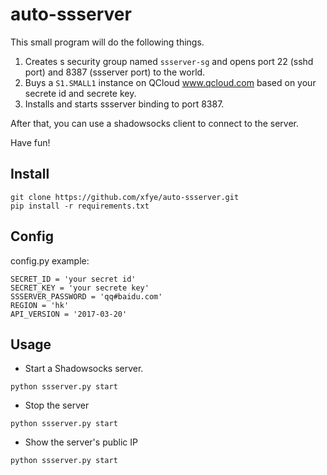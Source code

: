 # auto-ssserver

This small program will do the following things.

1. Creates s security group named `ssserver-sg` and opens port 22 (sshd port) and 8387 (ssserver port) to the world.
2. Buys a `S1.SMALL1` instance on QCloud www.qcloud.com based on your secrete id and secrete key.
3. Installs and starts ssserver binding to port 8387.

After that, you can use a shadowsocks client to connect to the server.

Have fun!

## Install

```
git clone https://github.com/xfye/auto-ssserver.git
pip install -r requirements.txt
```

## Config

config.py example:

```
SECRET_ID = 'your secret id'
SECRET_KEY = 'your secrete key'
SSSERVER_PASSWORD = 'qq#baidu.com'
REGION = 'hk'
API_VERSION = '2017-03-20'
```

## Usage

- Start a Shadowsocks server.

```
python ssserver.py start
```

- Stop the server

```
python ssserver.py start
```

- Show the server's public IP

```
python ssserver.py start
```
